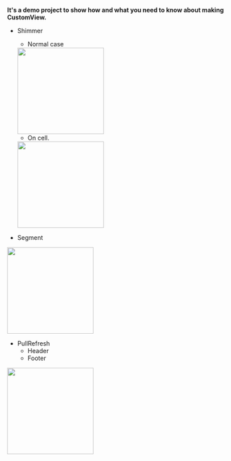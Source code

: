 **It's a demo project to show how and what you need to know about making CustomView.**

- Shimmer
	- Normal case
	
	<img src="https://user-images.githubusercontent.com/40178645/199526624-ba1b6580-0ef4-4217-a43e-96e005ca6826.gif" width="200"/>
	
	- On cell.
	
	<img src="https://user-images.githubusercontent.com/40178645/199530143-e809917c-06f3-4686-a41f-f80190f16631.gif" width="200"/>

- Segment

<img src="https://www.dropbox.com/s/mjsus342smsjxr9/Segment.gif?raw=1" width="200"/>

- PullRefresh
	- Header
	- Footer
	
<img src="https://user-images.githubusercontent.com/40178645/199526593-45b06cb2-76ec-4c7f-9ea3-ef0984001205.gif" width="200"/>
